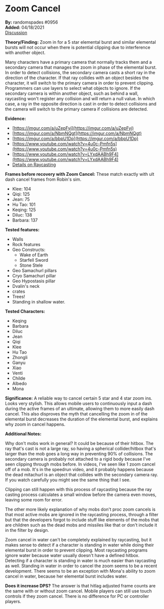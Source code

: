 # Zoom Cancel

**By:** randomspades\#0956  
**Added:** 04/18/2021  
[Discussion](https://tickettool.xyz/direct?url=https://cdn.discordapp.com/attachments/815411615322341406/833576716701138984/transcript-elemental-burst-zoom-cancel.html)

**Theory/Finding:** Zoom in for a 5 star elemental burst and similar elemental bursts will not occur when there is potential clipping due to interference with another object. 

Many characters have a primary camera that normally tracks them and a secondary camera that manages the zoom in phase of the elemental burst. In order to detect collisions, the secondary camera casts a short ray in the direction of the character. If that ray collides with an object besides the character, it will switch to the primary camera in order to prevent clipping. Programmers can use layers to select what objects to ignore. If the secondary camera is within another object, such as behind a wall, raycasting won't register any collision and will return a null value. In which case, a ray in the opposite direction is cast in order to detect collisions and the camera will switch to the primary camera if collisions are detected. 

**Evidence:** 

* [https://imgur.com/a/uZepFyj](https://imgur.com/a/uZepFyj)
* [https://imgur.com/a/NbmNQgt](https://imgur.com/a/NbmNQgt) 
* [https://imgur.com/a/bbpU1Dp](https://imgur.com/a/bbpU1Dp) 
* [https://www.youtube.com/watch?v=4u0c-Pmfn5s](https://www.youtube.com/watch?v=4u0c-Pmfn5s)
* [https://www.youtube.com/watch?v=LYxdAABh9F4](https://www.youtube.com/watch?v=LYxdAABh9F4)
* [Details on Raycasting](https://docs.unity3d.com/ScriptReference/Physics.Raycast.html)

**Frames before recovery with Zoom Cancel:** These match exactly with ult dash cancel frames from Robin's sim. 

* Klee: 104
* Qiqi: 125
* Jean: 75
* Hu Tao: 101
* Keqing: 125
* Diluc: 138
* Barbara: 137

**Tested features:** 

* Walls
* Rock features
* Geo Constructs: 
  * Wake of Earth
  * Starfell Sword
  * Stone Stele 
* Geo Samachurl pillars
* Cryo Samachurl pillar
* Geo Hypostasis pillar
* Dvalin's neck
* crates
* Trees!
* Standing in shallow water.

**Tested Characters:** 

* Keqing
* Barbara
* Diluc
* Jean
* Qiqi
* Klee
* Hu Tao
* Zhongli
* Ganyu
* Xiao
* Venti
* Childe
* Albedo
* Mona

**Significance:** A reliable way to cancel certain 5 star and 4 star zoom ins. Looks very stylish. This allows mobile users to continuously input a dash during the active frames of an ultimate, allowing them to more easily dash cancel.  This also disproves the myth that cancelling the zoom in of the elemental burst decreases the duration of the elemental burst, and explains why zoom in cancel happens.

**Additional Notes:**

Why don't mobs work in general? It could be because of their hitbox. The ray that's cast is not a large ray, so having a spherical collider/hitbox that's larger than the mob goes a long way in preventing 90% of collisions. The secondary camera is probably not attached to a rigid body because I've seen clipping through mobs before. In videos, I've seen like 1 zoom cancel off of a mob. It's in the speedrun video, and it probably happens because the dead mitachurl is an object that collides with the secondary camera ray. If you watch carefully you might see the same thing that I see.

Clipping can still happen with this process of raycasting because the ray casting process calculates a small window before the camera even moves, leaving some room for error.

The other more likely explanation of why mobs don't proc zoom cancels is that most active mobs are ignored in the raycasting process, through a filter but that the developers forgot to include stuff like elements of the mobs that are children such as the dead mobs and missiles like that or don't include it in the filter by design.

Zoom cancel in water can't be completely explained by raycasting, but it makes sense to detect if a character is standing in water while doing their elemental burst in order to prevent clipping. Most raycasting programs ignore water because water usually doesn't have a defined hitbox. Detecting if a character is standing in water is much easier than raycasting as well. Standing in water in order to cancel the zoom seems to be a recent development. There seems to be an exception with Mona's ability to zoom cancel in water, because her elemental burst includes water.

**Does it increase DPS?** The answer is that hitlag adjusted frame counts are the same with or without zoom cancel. Mobile players can still use touch controls if they zoom cancel. There is no difference for PC or controller players.




